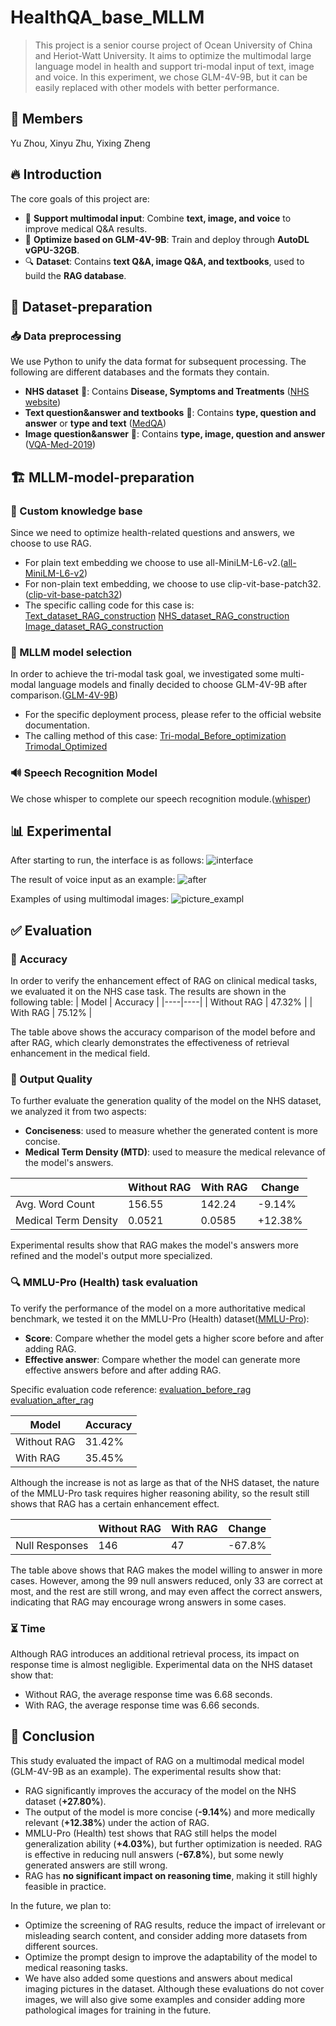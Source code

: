 # HealthQA_base_MLLM
> This project is a senior course project of Ocean University of China and Heriot-Watt University. It aims to optimize the multimodal large language model in health and support tri-modal input of text, image and voice. In this experiment, we chose GLM-4V-9B, but it can be easily replaced with other models with better performance.

## 👥 Members
Yu Zhou, Xinyu Zhu, Yixing Zheng

## 🔥 Introduction
The core goals of this project are:
- 🌟 **Support multimodal input**: Combine **text, image, and voice** to improve medical Q&A results.
- 🚀 **Optimize based on GLM-4V-9B**: Train and deploy through **AutoDL vGPU-32GB**.
- 🔍 **Dataset**: Contains **text Q&A, image Q&A, and textbooks**, used to build the **RAG database**.

## 📂 Dataset-preparation
### 📥 Data preprocessing
We use Python to unify the data format for subsequent processing. The following are different databases and the formats they contain.
- **NHS dataset** 📜: Contains **Disease, Symptoms and Treatments** ([NHS website](https://www.nhsinform.scot/illnesses-and-conditions/a-to-z/))
- **Text question&answer and textbooks** 📜: Contains **type, question and answer** or **type and text** ([MedQA](https://github.com/jind11/MedQA))
- **Image question&answer** 📜: Contains **type, image, question and answer** ([VQA-Med-2019](https://github.com/abachaa/VQA-Med-2019))

## 🏗 MLLM-model-preparation
### 🌟 Custom knowledge base
Since we need to optimize health-related questions and answers, we choose to use RAG.
- For plain text embedding we choose to use all-MiniLM-L6-v2.([all-MiniLM-L6-v2](https://huggingface.co/sentence-transformers/all-MiniLM-L6-v2))
- For non-plain text embedding, we choose to use clip-vit-base-patch32.([clip-vit-base-patch32](https://huggingface.co/openai/clip-vit-base-patch32))
- The specific calling code for this case is:
  [Text_dataset_RAG_construction](directory/RAG_construction/Text_dataset_RAG_construction.ipynb)
  [NHS_dataset_RAG_construction](directory/RAG_construction/NHS_dataset_RAG_construction.ipynb)
  [Image_dataset_RAG_construction](directory/RAG_construction/Image_dataset_RAG_construction.ipynb)

### 📌 MLLM model selection
In order to achieve the tri-modal task goal, we investigated some multi-modal language models and finally decided to choose GLM-4V-9B after comparison.([GLM-4V-9B](https://github.com/THUDM/GLM-4))
- For the specific deployment process, please refer to the official website documentation.
- The calling method of this case:
  [Tri-modal_Before_optimization](directory/final_model/Tri-modal_Before_optimization.ipynb)
  [Trimodal_Optimized](directory/final_model/Trimodal_Optimized.ipynb)

### 🔊 Speech Recognition Model
We chose whisper to complete our speech recognition module.([whisper](https://github.com/openai/whisper))

## 📊 Experimental
After starting to run, the interface is as follows:
![interface](picture/web.png)

The result of voice input as an example:
![after](picture/after.png)

Examples of using multimodal images:
![picture_exampl](picture/picture_example.jpeg)

## ✅ Evaluation
### 🎯 Accuracy
In order to verify the enhancement effect of RAG on clinical medical tasks, we evaluated it on the NHS case task. The results are shown in the following table:
| Model | Accuracy |
|----|----|
| Without RAG | 47.32% |
| With RAG | 75.12% |

The table above shows the accuracy comparison of the model before and after RAG, which clearly demonstrates the effectiveness of retrieval enhancement in the medical field.

### 🔬 Output Quality
To further evaluate the generation quality of the model on the NHS dataset, we analyzed it from two aspects:
- **Conciseness**: used to measure whether the generated content is more concise.
- **Medical Term Density (MTD)**: used to measure the medical relevance of the model's answers.
  
|  | Without RAG | With RAG | Change |
|----|----|----|----|
| Avg. Word Count | 156.55 | 142.24 | -9.14% |
| Medical Term Density | 0.0521 | 0.0585 | +12.38% |

Experimental results show that RAG makes the model's answers more refined and the model's output more specialized.

### 🔍 MMLU-Pro (Health) task evaluation
To verify the performance of the model on a more authoritative medical benchmark, we tested it on the MMLU-Pro (Health) dataset([MMLU-Pro](https://huggingface.co/datasets/TIGER-Lab/MMLU-Pro)):
- **Score**: Compare whether the model gets a higher score before and after adding RAG.
- **Effective answer**: Compare whether the model can generate more effective answers before and after adding RAG.

Specific evaluation code reference:
[evaluation_before_rag](directory/evaluation/evaluation_before_rag.ipynb)
[evaluation_after_rag](directory/evaluation/evaluation_after_rag.ipynb)

| Model | Accuracy |
|----|----|
| Without RAG | 31.42% |
| With RAG | 35.45% |

Although the increase is not as large as that of the NHS dataset, the nature of the MMLU-Pro task requires higher reasoning ability, so the result still shows that RAG has a certain enhancement effect.

|  | Without RAG | With RAG | Change |
|----|----|----|----|
| Null Responses | 146 | 47 | -67.8% |

The table above shows that RAG makes the model willing to answer in more cases. However, among the 99 null answers reduced, only 33 are correct at most, and the rest are still wrong, and may even affect the correct answers, indicating that RAG may encourage wrong answers in some cases.

### ⏳ Time
Although RAG introduces an additional retrieval process, its impact on response time is almost negligible. Experimental data on the NHS dataset show that:
- Without RAG, the average response time was 6.68 seconds.
- With RAG, the average response time was 6.66 seconds.

## 📌 Conclusion
This study evaluated the impact of RAG on a multimodal medical model (GLM-4V-9B as an example). The experimental results show that:
- RAG significantly improves the accuracy of the model on the NHS dataset (**+27.80%**).
- The output of the model is more concise (**-9.14%**) and more medically relevant (**+12.38%**) under the action of RAG.
- MMLU-Pro (Health) test shows that RAG still helps the model generalization ability (**+4.03%**), but further optimization is needed. RAG is effective in reducing null answers (**-67.8%**), but some newly generated answers are still wrong.
- RAG has **no significant impact on reasoning time**, making it still highly feasible in practice.

In the future, we plan to:
- Optimize the screening of RAG results, reduce the impact of irrelevant or misleading search content, and consider adding more datasets from different sources.
- Optimize the prompt design to improve the adaptability of the model to medical reasoning tasks.
- We have also added some questions and answers about medical imaging pictures in the dataset. Although these evaluations do not cover images, we will also give some examples and consider adding more pathological images for training in the future.

